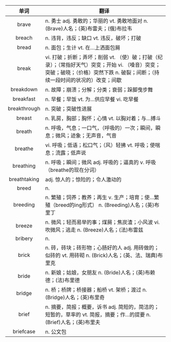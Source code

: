 |单词|翻译  |
|:--:|--| 
|	brave  		|		n. 勇士 adj. 勇敢的；华丽的 vt. 勇敢地面对 n. (Brave)人名；(英)布雷夫；(俄)布拉韦	|		
|	breach  		|		n. 违背，违反；缺口 vt. 违反，破坏；打破	|		
|	bread  		|		n. 面包；生计 vt. 在…上洒面包屑	|		
|	break  		|		vi. 打破；折断；弄坏；削弱 vt. （使）破；打破（纪录）；（常指好天气）突变；开始 vi. （嗓音）突变；突破；破晓；（价格）突然下跌 n. 破裂；间断；（持续一段时间的状况的）改变；间歇	|		
|	breakdown  		|		n. 故障；崩溃；分解；分类；衰弱；跺脚曳步舞	|		
|	breakfast  		|		n. 早餐；早饭 vt. 为…供应早餐 vi. 吃早餐	|		
|	breakthrough  		|		n. 突破；突破性进展	|		
|	breast  		|		n. 乳房，胸部；胸怀；心情 vt. 以胸对着；与…搏斗	|		
|	breath  		|		n. 呼吸，气息；一口气，（呼吸的）一次；瞬间，瞬息；微风；迹象；无声音，气音	|		
|	breathe  		|		vi. 呼吸；低语；松口气；（风）轻拂 vt. 呼吸；使喘息；流露；低声说	|		
|	breathing  		|		n. 呼吸；瞬间；微风 adj. 呼吸的；逼真的 v. 呼吸（breathe的现在分词）	|		
|	breathtaking  		|		adj. 惊人的；惊险的；令人激动的	|		
|	breed  		|		n. 	|		
|	breeding  		|		n. 繁殖；饲养；教养；再生 v. 生产；培育；使…繁殖（breed的ing形式） n. (Breeding)人名；(英)布里丁	|		
|	breeze  		|		n. 微风；轻而易举的事；煤屑；焦炭渣；小风波 vi. 吹微风；逃走 n. (Breeze)人名；(法)布雷兹	|		
|	bribery  		|		n. 	|		
|	brick  		|		n. 砖，砖块；砖形物；心肠好的人 adj. 用砖做的；似砖的 vt. 用砖砌 n. (Brick)人名；(英、法、瑞典)布里克	|		
|	bride  		|		n. 新娘；姑娘，女朋友 n. (Bride)人名；(英)布赖德；(法)布里德	|		
|	bridge  		|		n. 桥；桥牌；桥接器；船桥 vt. 架桥；渡过 n. (Bridge)人名；(英)布里奇	|		
|	brief  		|		n. 摘要，简报；概要，诉书 adj. 简短的，简洁的；短暂的，草率的 vt. 简报，摘要；作…的提要 n. (Brief)人名；(英)布里夫	|		
|	briefcase  		|		n. 公文包	|